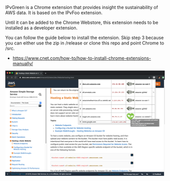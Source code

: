 IPvGreen is a Chrome extension that provides insight the sustainability of AWS data.
It is based on the IPvFoo extension.

Until it can be added to the Chrome Webstore, this extension needs to be installed as a developer extension.

You can follow the guide below to install the extension.
Skip step 3 because you can either use the zip in /release or clone this repo and point Chrome to /src.
- https://www.cnet.com/how-to/how-to-install-chrome-extensions-manually/

![IPvGreen](/screenshot.png)